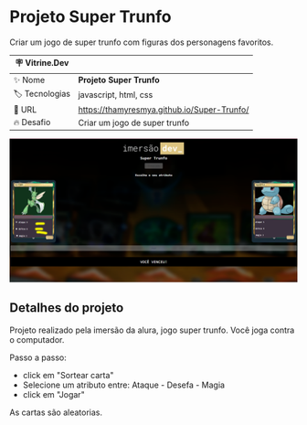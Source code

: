 # Projeto Super Trunfo

Criar um jogo de super trunfo com figuras dos personagens favoritos.

| :placard: Vitrine.Dev |     |
| -------------  | --- |
| :sparkles: Nome        | **Projeto Super Trunfo**
| :label: Tecnologias | javascript, html, css
| :rocket: URL         | https://thamyresmya.github.io/Super-Trunfo/
| :fire: Desafio     | Criar um jogo de super trunfo

<!-- Inserir imagem com a #vitrinedev ao final do link -->
![](Capa.png)


## Detalhes do projeto

Projeto realizado pela imersão da alura, jogo super trunfo.
Você joga contra o computador.

Passo a passo:

- click em "Sortear carta"
- Selecione um atributo entre: Ataque - Desefa - Magia
- click em "Jogar"

As cartas são aleatorias.

